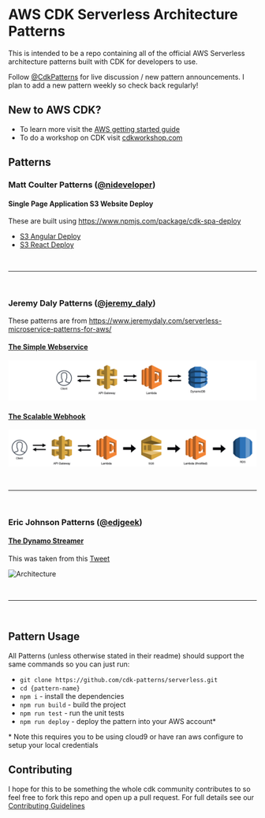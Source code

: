 # AWS CDK Serverless Architecture Patterns

This is intended to be a repo containing all of the official AWS Serverless architecture patterns built with CDK for developers to use.

Follow [@CdkPatterns](https://twitter.com/cdkpatterns) for live discussion / new pattern announcements. I plan to add a new pattern weekly so check back regularly!

## New to AWS CDK?

* To learn more visit the [AWS getting started guide](https://docs.aws.amazon.com/cdk/latest/guide/getting_started.html)
* To do a workshop on CDK visit [cdkworkshop.com](https://cdkworkshop.com)

## Patterns
### Matt Coulter Patterns ([@nideveloper](https://twitter.com/nideveloper))

#### Single Page Application S3 Website Deploy
These are built using https://www.npmjs.com/package/cdk-spa-deploy

* [S3 Angular Deploy ](/s3-angular-website/README.md)
* [S3 React Deploy ](/s3-react-website/README.md)

<br /><hr /><br />

### Jeremy Daly Patterns ([@jeremy_daly](https://twitter.com/jeremy_daly))
These patterns are from https://www.jeremydaly.com/serverless-microservice-patterns-for-aws/

#### [The Simple Webservice](/the-simple-webservice/README.md)
![Architecture](https://raw.githubusercontent.com/cdk-patterns/serverless/master/the-simple-webservice/img/architecture.png)

#### [The Scalable Webhook](/the-scalable-webhook/README.md)
![Architecture](https://raw.githubusercontent.com/cdk-patterns/serverless/master/the-scalable-webhook/img/architecture.png)

<br /><hr /><br />

### Eric Johnson Patterns ([@edjgeek](https://twitter.com/edjgeek))

#### [The Dynamo Streamer](/the-dynamo-streamer/README.md)
This was taken from this [Tweet](https://twitter.com/edjgeek/status/1220227872511496192?s=20)

![Architecture](https://raw.githubusercontent.com/nideveloper/serverless/master/the-dynamo-streamer/img/arch.jpg)

<br /><hr /><br />

## Pattern Usage

All Patterns (unless otherwise stated in their readme) should support the same commands so you can just run:

* `git clone https://github.com/cdk-patterns/serverless.git`
* `cd {pattern-name}`
* `npm i` - install the dependencies
* `npm run build` - build the project
* `npm run test` - run the unit tests
* `npm run deploy` - deploy the pattern into your AWS account&#42;

&#42; Note this requires you to be using cloud9 or have ran aws configure to setup your local credentials

## Contributing
I hope for this to be something the whole cdk community contributes to so feel free to fork this repo and open up a pull request. For full details see our [Contributing Guidelines](CONTRIBUTING.md)
